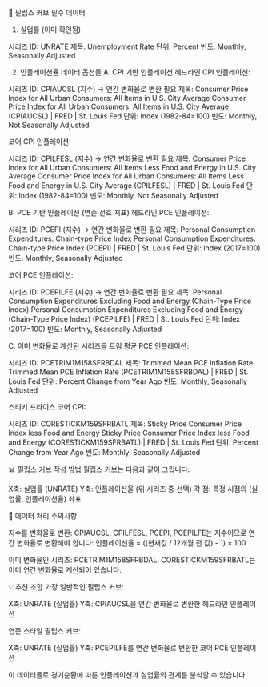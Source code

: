 🎯 필립스 커브 필수 데이터
1. 실업률 (이미 확인됨)

시리즈 ID: UNRATE
제목: Unemployment Rate
단위: Percent
빈도: Monthly, Seasonally Adjusted

2. 인플레이션율 데이터 옵션들
A. CPI 기반 인플레이션
헤드라인 CPI 인플레이션:

시리즈 ID: CPIAUCSL (지수) → 연간 변화율로 변환 필요
제목: Consumer Price Index for All Urban Consumers: All Items in U.S. City Average Consumer Price Index for All Urban Consumers: All Items in U.S. City Average (CPIAUCSL) | FRED | St. Louis Fed
단위: Index (1982-84=100)
빈도: Monthly, Not Seasonally Adjusted

코어 CPI 인플레이션:

시리즈 ID: CPILFESL (지수) → 연간 변화율로 변환 필요
제목: Consumer Price Index for All Urban Consumers: All Items Less Food and Energy in U.S. City Average Consumer Price Index for All Urban Consumers: All Items Less Food and Energy in U.S. City Average (CPILFESL) | FRED | St. Louis Fed
단위: Index (1982-84=100)
빈도: Monthly, Not Seasonally Adjusted

B. PCE 기반 인플레이션 (연준 선호 지표)
헤드라인 PCE 인플레이션:

시리즈 ID: PCEPI (지수) → 연간 변화율로 변환 필요
제목: Personal Consumption Expenditures: Chain-type Price Index Personal Consumption Expenditures: Chain-type Price Index (PCEPI) | FRED | St. Louis Fed
단위: Index (2017=100)
빈도: Monthly, Seasonally Adjusted

코어 PCE 인플레이션:

시리즈 ID: PCEPILFE (지수) → 연간 변화율로 변환 필요
제목: Personal Consumption Expenditures Excluding Food and Energy (Chain-Type Price Index) Personal Consumption Expenditures Excluding Food and Energy (Chain-Type Price Index) (PCEPILFE) | FRED | St. Louis Fed
단위: Index (2017=100)
빈도: Monthly, Seasonally Adjusted

C. 이미 변화율로 계산된 시리즈들
트림 평균 PCE 인플레이션:

시리즈 ID: PCETRIM1M158SFRBDAL
제목: Trimmed Mean PCE Inflation Rate Trimmed Mean PCE Inflation Rate (PCETRIM1M158SFRBDAL) | FRED | St. Louis Fed
단위: Percent Change from Year Ago
빈도: Monthly, Seasonally Adjusted

스티키 프라이스 코어 CPI:

시리즈 ID: CORESTICKM159SFRBATL
제목: Sticky Price Consumer Price Index less Food and Energy Sticky Price Consumer Price Index less Food and Energy (CORESTICKM159SFRBATL) | FRED | St. Louis Fed
단위: Percent Change from Year Ago
빈도: Monthly, Seasonally Adjusted

📊 필립스 커브 작성 방법
필립스 커브는 다음과 같이 그립니다:

X축: 실업률 (UNRATE)
Y축: 인플레이션율 (위 시리즈 중 선택)
각 점: 특정 시점의 (실업률, 인플레이션율) 좌표

🔧 데이터 처리 주의사항

지수를 변화율로 변환: CPIAUCSL, CPILFESL, PCEPI, PCEPILFE는 지수이므로 연간 변화율로 변환해야 합니다:
인플레이션율 = ((현재값 / 12개월 전 값) - 1) × 100

이미 변화율인 시리즈: PCETRIM1M158SFRBDAL, CORESTICKM159SFRBATL는 이미 연간 변화율로 계산되어 있습니다.

💡 추천 조합
가장 일반적인 필립스 커브:

X축: UNRATE (실업률)
Y축: CPIAUCSL을 연간 변화율로 변환한 헤드라인 인플레이션

연준 스타일 필립스 커브:

X축: UNRATE (실업률)
Y축: PCEPILFE를 연간 변화율로 변환한 코어 PCE 인플레이션

이 데이터들로 경기순환에 따른 인플레이션과 실업률의 관계를 분석할 수 있습니다.
